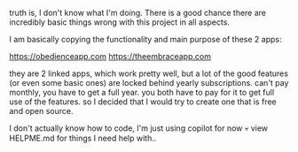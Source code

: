 truth is, I don't know what I'm doing. There is a good chance there are incredibly basic things wrong with this project in all aspects.

I am basically copying the functionality and main purpose of these 2 apps:

https://obedienceapp.com
https://theembraceapp.com

they are 2 linked apps, which work pretty well, but a lot of the good features (or even some basic ones) are locked behind yearly subscriptions. can't pay monthly, you have to get a full year.
you both have to pay for it to get full use of the features. so I decided that I would try to create one that is free and open source.

I don't actually know how to code, I'm just using copilot for now 💀
view HELPME.md for things I need help with.. 
